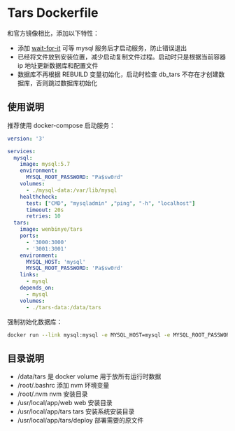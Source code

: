 # Tars Dockerfile

和官方镜像相比，添加以下特性：

- 添加 [wait-for-it](https://github.com/vishnubob/wait-for-it.git) 可等 mysql 服务后才启动服务，防止错误退出
- 已经将文件放到安装位置，减少启动复制文件过程。启动时只是根据当前容器 ip 地址更新数据库和配置文件
- 数据库不再根据 REBUILD 变量初始化，启动时检查 db_tars 不存在才创建数据库，否则跳过数据库初始化

## 使用说明

推荐使用 docker-compose 启动服务：

```yml
version: '3'

services:
  mysql:
    image: mysql:5.7
    environment:
      MYSQL_ROOT_PASSWORD: "Pa$sw0rd"
    volumes:
      - ./mysql-data:/var/lib/mysql
    healthcheck:
      test: ["CMD", "mysqladmin" ,"ping", "-h", "localhost"]
      timeout: 20s
      retries: 10
  tars:
    image: wenbinye/tars
    ports:
      - '3000:3000'
      - '3001:3001'
    environment:
      MYSQL_HOST: 'mysql'
      MYSQL_ROOT_PASSWORD: 'Pa$sw0rd'
    links:
      - mysql
    depends_on:
      - mysql
    volumes:
      - ./tars-data:/data/tars
```

强制初始化数据库：

```bash
docker run --link mysql:mysql -e MYSQL_HOST=mysql -e MYSQL_ROOT_PASSWORD=Pass wenbinye/tars rebuild
```

## 目录说明

- /data/tars 是 docker volume 用于放所有运行时数据
- /root/.bashrc 添加 nvm 环境变量
- /root/.nvm nvm 安装目录
- /usr/local/app/web web 安装目录
- /usr/local/app/tars tars 安装系统安装目录
- /usr/local/app/tars/deploy 部署需要的原文件


